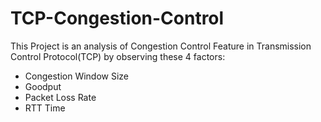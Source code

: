 # TCP-Congestion-Control
This Project is an analysis of Congestion Control Feature in Transmission Control Protocol(TCP) by observing these 4 factors:
<ul>
  <li> Congestion Window Size </li>
  <li> Goodput </li>
  <li>Packet Loss Rate </li>
  <li> RTT Time </li>
</ul>
